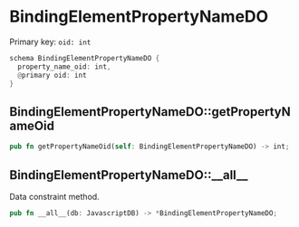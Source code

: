 # BindingElementPropertyNameDO

Primary key: `oid: int`

```rust
schema BindingElementPropertyNameDO {
  property_name_oid: int,
  @primary oid: int
}
```
## BindingElementPropertyNameDO::getPropertyNameOid

```rust
pub fn getPropertyNameOid(self: BindingElementPropertyNameDO) -> int;
```
## BindingElementPropertyNameDO::\_\_all\_\_

Data constraint method.

```rust
pub fn __all__(db: JavascriptDB) -> *BindingElementPropertyNameDO;
```
